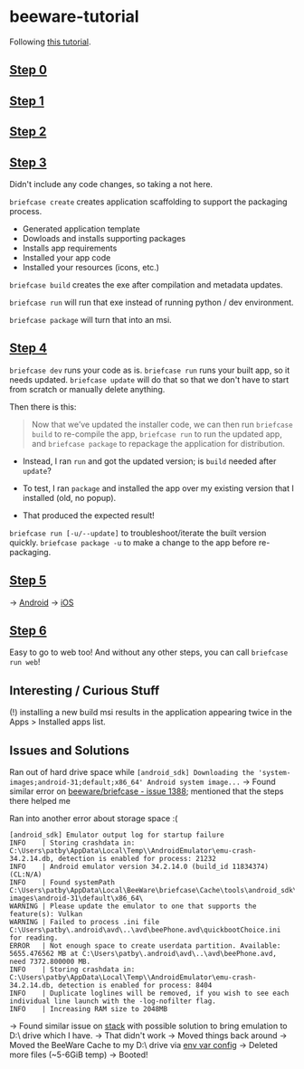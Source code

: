 # beeware-tutorial

Following [this tutorial](https://docs.beeware.org/en/latest/index.html).

## [Step 0](https://docs.beeware.org/en/latest/tutorial/tutorial-0.html)

## [Step 1](https://docs.beeware.org/en/latest/tutorial/tutorial-1.html)

## [Step 2](https://docs.beeware.org/en/latest/tutorial/tutorial-2.html)

## [Step 3](https://docs.beeware.org/en/latest/tutorial/tutorial-3.html)
Didn't include any code changes, so taking a not here.

`briefcase create` creates application scaffolding to support the packaging process.
- Generated application template
- Dowloads and installs supporting packages
- Installs app requirements
- Installed your app code
- Installed your resources (icons, etc.)

`briefcase build` creates the exe after compilation and metadata updates.

`briefcase run` will run that exe instead of running python / dev environment.

`briefcase package` will turn that into an msi.

## [Step 4]()
`briefcase dev` runs your code as is.
`briefcase run` runs your built app, so it needs updated.
`briefcase update` will do that so that we don't have to start from scratch or manually delete anything.

Then there is this:
> Now that we’ve updated the installer code, we can then run `briefcase build` to re-compile the app, `briefcase run` to run the updated app, and `briefcase package` to repackage the application for distribution.

- Instead, I ran `run` and got the updated version; is `build` needed after `update`?

- To test, I ran `package` and installed the app over my existing version that I installed (old, no popup).
 - That produced the expected result!

`briefcase run [-u/--update]` to troubleshoot/iterate the built version quickly.
`briefcase package -u` to make a change to the app before re-packaging.

## [Step 5](https://docs.beeware.org/en/latest/tutorial/tutorial-5/index.html)

-> [Android](https://docs.beeware.org/en/latest/tutorial/tutorial-5/android.html)
-> [iOS](https://docs.beeware.org/en/latest/tutorial/tutorial-5/iOS.html)

## [Step 6](https://docs.beeware.org/en/latest/tutorial/tutorial-6.html)

Easy to go to web too!
And without any other steps, you can call `briefcase run web`!


## Interesting / Curious Stuff

(!) installing a new build msi results in the application appearing twice in the Apps > Installed apps list.


## Issues and Solutions

Ran out of hard drive space while `[android_sdk] Downloading the 'system-images;android-31;default;x86_64' Android system image...`
-> Found similar error on [beeware/briefcase - issue 1388](https://github.com/beeware/briefcase/issues/1338); mentioned that the steps there helped me

Ran into another error about storage space :(
```
[android_sdk] Emulator output log for startup failure
INFO    | Storing crashdata in: C:\Users\patby\AppData\Local\Temp\\AndroidEmulator\emu-crash-34.2.14.db, detection is enabled for process: 21232
INFO    | Android emulator version 34.2.14.0 (build_id 11834374) (CL:N/A)
INFO    | Found systemPath C:\Users\patby\AppData\Local\BeeWare\briefcase\Cache\tools\android_sdk\system-images\android-31\default\x86_64\
WARNING | Please update the emulator to one that supports the feature(s): Vulkan
WARNING | Failed to process .ini file C:\Users\patby\.android\avd\..\avd\beePhone.avd\quickbootChoice.ini for reading.
ERROR   | Not enough space to create userdata partition. Available: 5655.476562 MB at C:\Users\patby\.android\avd\..\avd\beePhone.avd, need 7372.800000 MB.
INFO    | Storing crashdata in: C:\Users\patby\AppData\Local\Temp\\AndroidEmulator\emu-crash-34.2.14.db, detection is enabled for process: 8404
INFO    | Duplicate loglines will be removed, if you wish to see each individual line launch with the -log-nofilter flag.
INFO    | Increasing RAM size to 2048MB
```
-> Found similar issue on [stack](https://stackoverflow.com/questions/53931877/emulator-emulator-error-not-enough-space-to-create-userdata-partition) with possible solution to bring emulation to D:\ drive which I have.
 -> That didn't work
 -> Moved things back around
-> Moved the BeeWare Cache to my D:\ drive via [env var config](https://briefcase.readthedocs.io/en/stable/reference/environment.html)
 -> Deleted more files (~5-6GiB temp)
 -> Booted!

